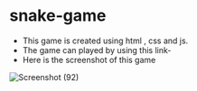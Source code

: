 # snake-game
- This game is created using html , css and js.
- The game can played by using this link-
- Here is the screenshot of this game

![Screenshot (92)](https://user-images.githubusercontent.com/106426051/189485236-e33c10df-f573-4bc1-9798-6b2e4f8ce1aa.png)
